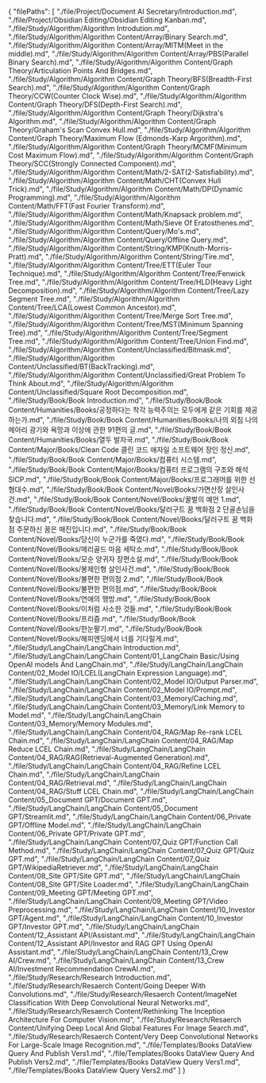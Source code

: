 {
  "filePaths": [
    "./file/Project/Document AI Secretary/Introduction.md",
    "./file/Project/Obsidian Editing/Obsidian Editing Kanban.md",
    "./file/Study/Algorithm/Algorithm Introdution.md",
    "./file/Study/Algorithm/Algorithm Content/Array/Binary Search.md",
    "./file/Study/Algorithm/Algorithm Content/Array/MITM(Meet in the middle).md",
    "./file/Study/Algorithm/Algorithm Content/Array/PBS(Parallel Binary Search).md",
    "./file/Study/Algorithm/Algorithm Content/Graph Theory/Articulation Points And Bridges.md",
    "./file/Study/Algorithm/Algorithm Content/Graph Theory/BFS(Breadth-First Search).md",
    "./file/Study/Algorithm/Algorithm Content/Graph Theory/CCW(Counter Clock Wise).md",
    "./file/Study/Algorithm/Algorithm Content/Graph Theory/DFS(Depth-First Search).md",
    "./file/Study/Algorithm/Algorithm Content/Graph Theory/Dijkstra's Algorithm.md",
    "./file/Study/Algorithm/Algorithm Content/Graph Theory/Graham's Scan Convex Hull.md",
    "./file/Study/Algorithm/Algorithm Content/Graph Theory/Maximum Flow (Edmonds-Karp Argorithm).md",
    "./file/Study/Algorithm/Algorithm Content/Graph Theory/MCMF(Minimum Cost Maximum Flow).md",
    "./file/Study/Algorithm/Algorithm Content/Graph Theory/SCC(Strongly Connected Component).md",
    "./file/Study/Algorithm/Algorithm Content/Math/2-SAT(2-Satisfiability).md",
    "./file/Study/Algorithm/Algorithm Content/Math/CHT(Convex Hull Trick).md",
    "./file/Study/Algorithm/Algorithm Content/Math/DP(Dynamic Programming).md",
    "./file/Study/Algorithm/Algorithm Content/Math/FFT(Fast Fourier Transform).md",
    "./file/Study/Algorithm/Algorithm Content/Math/Knapsack problem.md",
    "./file/Study/Algorithm/Algorithm Content/Math/Sieve Of Eratosthenes.md",
    "./file/Study/Algorithm/Algorithm Content/Query/Mo's.md",
    "./file/Study/Algorithm/Algorithm Content/Query/Offline Query.md",
    "./file/Study/Algorithm/Algorithm Content/String/KMP(Knuth-Morris-Pratt).md",
    "./file/Study/Algorithm/Algorithm Content/String/Tire.md",
    "./file/Study/Algorithm/Algorithm Content/Tree/ETT(Euler Tour Technique).md",
    "./file/Study/Algorithm/Algorithm Content/Tree/Fenwick Tree.md",
    "./file/Study/Algorithm/Algorithm Content/Tree/HLD(Heavy Light Decomposition).md",
    "./file/Study/Algorithm/Algorithm Content/Tree/Lazy Segment Tree.md",
    "./file/Study/Algorithm/Algorithm Content/Tree/LCA(Lowest Common Ancestor).md",
    "./file/Study/Algorithm/Algorithm Content/Tree/Merge Sort Tree.md",
    "./file/Study/Algorithm/Algorithm Content/Tree/MST(Minimum Spanning Tree).md",
    "./file/Study/Algorithm/Algorithm Content/Tree/Segment Tree.md",
    "./file/Study/Algorithm/Algorithm Content/Tree/Union Find.md",
    "./file/Study/Algorithm/Algorithm Content/Unclassified/Bitmask.md",
    "./file/Study/Algorithm/Algorithm Content/Unclassified/BT(BackTracking).md",
    "./file/Study/Algorithm/Algorithm Content/Unclassified/Great Problem To Think About.md",
    "./file/Study/Algorithm/Algorithm Content/Unclassified/Square Root Decomposition.md",
    "./file/Study/Book/Book Introduction.md",
    "./file/Study/Book/Book Content/Humanities/Books/공정하다는 착각 능력주의는 모두에게 같은 기회를 제공하는가.md",
    "./file/Study/Book/Book Content/Humanities/Books/나의 외침 나의 메아리 광기와 욕망과 이상에 관한 91편의 글.md",
    "./file/Study/Book/Book Content/Humanities/Books/열두 발자국.md",
    "./file/Study/Book/Book Content/Major/Books/Clean Code 클린 코드 애자일 소프트웨어 장인 정신.md",
    "./file/Study/Book/Book Content/Major/Books/컴퓨터 시스템.md",
    "./file/Study/Book/Book Content/Major/Books/컴퓨터 프로그램의 구조와 해석 SICP.md",
    "./file/Study/Book/Book Content/Major/Books/프로그래머를 위한 선형대수.md",
    "./file/Study/Book/Book Content/Novel/Books/가면산장 살인사건.md",
    "./file/Study/Book/Book Content/Novel/Books/꿀벌의 예언 1.md",
    "./file/Study/Book/Book Content/Novel/Books/달러구트 꿈 백화점 2 단골손님을 찾습니다.md",
    "./file/Study/Book/Book Content/Novel/Books/달러구트 꿈 백화점 주문하신 꿈은 매진입니다.md",
    "./file/Study/Book/Book Content/Novel/Books/당신이 누군가를 죽였다.md",
    "./file/Study/Book/Book Content/Novel/Books/메리골드 마음 세탁소.md",
    "./file/Study/Book/Book Content/Novel/Books/모순 양귀자 장편소설.md",
    "./file/Study/Book/Book Content/Novel/Books/봉제인형 살인사건.md",
    "./file/Study/Book/Book Content/Novel/Books/불편한 편의점 2.md",
    "./file/Study/Book/Book Content/Novel/Books/불편한 편의점.md",
    "./file/Study/Book/Book Content/Novel/Books/연애의 행방.md",
    "./file/Study/Book/Book Content/Novel/Books/이처럼 사소한 것들.md",
    "./file/Study/Book/Book Content/Novel/Books/프리즘.md",
    "./file/Study/Book/Book Content/Novel/Books/한눈팔기.md",
    "./file/Study/Book/Book Content/Novel/Books/해피엔딩에서 너를 기다릴게.md",
    "./file/Study/LangChain/LangChain Introduction.md",
    "./file/Study/LangChain/LangChain Content/01_LangChain Basic/Using OpenAI models And LangChain.md",
    "./file/Study/LangChain/LangChain Content/02_Model IO/LCEL(LangChain Expression Language).md",
    "./file/Study/LangChain/LangChain Content/02_Model IO/Output Parser.md",
    "./file/Study/LangChain/LangChain Content/02_Model IO/Prompt.md",
    "./file/Study/LangChain/LangChain Content/03_Memory/Caching.md",
    "./file/Study/LangChain/LangChain Content/03_Memory/Link Memory to Model.md",
    "./file/Study/LangChain/LangChain Content/03_Memory/Memory Modules.md",
    "./file/Study/LangChain/LangChain Content/04_RAG/Map Re-rank LCEL Chain.md",
    "./file/Study/LangChain/LangChain Content/04_RAG/Map Reduce LCEL Chain.md",
    "./file/Study/LangChain/LangChain Content/04_RAG/RAG(Retrieval-Augmented Generation).md",
    "./file/Study/LangChain/LangChain Content/04_RAG/Refine LCEL Chain.md",
    "./file/Study/LangChain/LangChain Content/04_RAG/Retrieval.md",
    "./file/Study/LangChain/LangChain Content/04_RAG/Stuff LCEL Chain.md",
    "./file/Study/LangChain/LangChain Content/05_Document GPT/Document GPT.md",
    "./file/Study/LangChain/LangChain Content/05_Document GPT/Streamlit.md",
    "./file/Study/LangChain/LangChain Content/06_Private GPT/Offline Model.md",
    "./file/Study/LangChain/LangChain Content/06_Private GPT/Private GPT.md",
    "./file/Study/LangChain/LangChain Content/07_Quiz GPT/Function Call Method.md",
    "./file/Study/LangChain/LangChain Content/07_Quiz GPT/Quiz GPT.md",
    "./file/Study/LangChain/LangChain Content/07_Quiz GPT/WikipediaRetriever.md",
    "./file/Study/LangChain/LangChain Content/08_Site GPT/Site GPT.md",
    "./file/Study/LangChain/LangChain Content/08_Site GPT/Site Loader.md",
    "./file/Study/LangChain/LangChain Content/09_Meeting GPT/Meeting GPT.md",
    "./file/Study/LangChain/LangChain Content/09_Meeting GPT/Video Preprocessing.md",
    "./file/Study/LangChain/LangChain Content/10_Investor GPT/Agent.md",
    "./file/Study/LangChain/LangChain Content/10_Investor GPT/Investor GPT.md",
    "./file/Study/LangChain/LangChain Content/12_Assistant API/Assistant.md",
    "./file/Study/LangChain/LangChain Content/12_Assistant API/Investor and RAG GPT Using OpenAI Assistant.md",
    "./file/Study/LangChain/LangChain Content/13_Crew AI/Crew.md",
    "./file/Study/LangChain/LangChain Content/13_Crew AI/Investment Recommendation CrewAI.md",
    "./file/Study/Research/Research Introduction.md",
    "./file/Study/Research/Resaerch Content/Going Deeper With Convolutions.md",
    "./file/Study/Research/Resaerch Content/ImageNet Classification With Deep Convolutional Neural Networks.md",
    "./file/Study/Research/Resaerch Content/Rethinking The Inception Architecture For Computer Vision.md",
    "./file/Study/Research/Resaerch Content/Unifying Deep Local And Global Features For Image Search.md",
    "./file/Study/Research/Resaerch Content/Very Deep Convolutional Networks For Large-Scale Image Recognition.md",
    "./file/Templates/Books DataView Query And Publish Vers1.md",
    "./file/Templates/Books DataView Query And Publish Vers2.md",
    "./file/Templates/Books DataView Query Vers1.md",
    "./file/Templates/Books DataView Query Vers2.md"
  ]
}